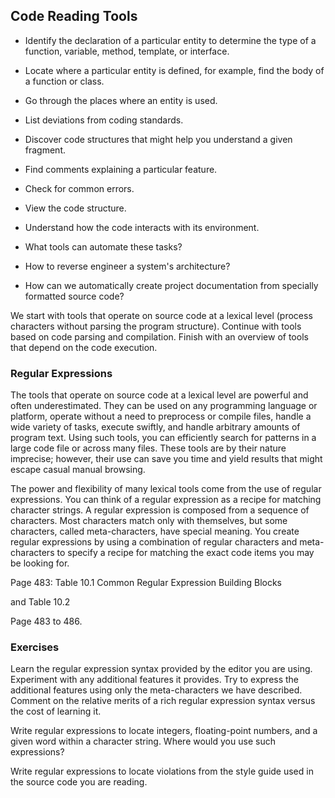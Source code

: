 ## Code Reading Tools

- Identify the declaration of a particular entity to determine the type of a function, variable, method, template, or interface.
- Locate where a particular entity is defined, for example, find the body of a function or class.
- Go through the places where an entity is used.
- List deviations from coding standards.
- Discover code structures that might help you understand a given fragment.
- Find comments explaining a particular feature.
- Check for common errors.
- View the code structure.
- Understand how the code interacts with its environment.

- What tools can automate these tasks?
- How to reverse engineer a system's architecture?
- How can we automatically create project documentation from specially formatted source code?

We start with tools that operate on source code at a lexical level (process characters without parsing the program structure). Continue with tools based on code parsing and compilation. Finish with an overview of tools that depend on the code execution.

### Regular Expressions

The tools that operate on source code at a lexical level are powerful and often underestimated. They can be used on any programming language or platform, operate without a need to preprocess or compile files, handle a wide variety of tasks, execute swiftly, and handle arbitrary amounts of program text. Using such tools, you can efficiently search for patterns in a large code file or across many files. These tools are by their nature imprecise; however, their use can save you time and yield results that might escape casual manual browsing.

The power and flexibility of many lexical tools come from the use of regular expressions. You can think of a regular expression as a recipe for matching character strings. A regular expression is composed from a sequence of characters. Most characters match only with themselves, but some characters, called meta-characters, have special meaning. You create regular expressions by using a combination of regular characters and meta-characters to specify a recipe for matching the exact code items you may be looking for.

Page 483: Table 10.1 Common Regular Expression Building Blocks

and Table 10.2

Page 483 to 486.

### Exercises

Learn the regular expression syntax provided by the editor you are using. Experiment with any additional features it provides. Try to express the additional features using only the meta-characters we have described. Comment on the relative merits of a rich regular expression syntax versus the cost of learning it.

Write regular expressions to locate integers, floating-point numbers, and a given word within a character string. Where would you use such expressions?

Write regular expressions to locate violations from the style guide used in the source code you are reading.
